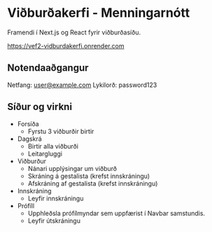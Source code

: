 # Viðburðakerfi - Menningarnótt

Framendi í Next.js og React fyrir viðburðasíðu.

https://vef2-vidburdakerfi.onrender.com

## Notendaaðgangur

Netfang: user@example.com
Lykilorð: password123

## Síður og virkni

- Forsíða
    - Fyrstu 3 viðburðir birtir
- Dagskrá
    - Birtir alla viðburði
    - Leitargluggi
- Viðburður
    - Nánari upplýsingar um viðburð
    - Skráning á gestalista (krefst innskráningu)
    - Afskráning af gestalista (krefst innskráningu)
- Innskráning
    - Leyfir innskráningu
- Prófíll
    - Upphleðsla prófílmyndar sem uppfærist í Navbar samstundis.
    - Leyfir útskráningu